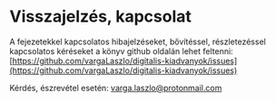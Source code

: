 # Visszajelzés, kapcsolat

A fejezetekkel kapcsolatos hibajelzéseket, bővítéssel, részletezéssel kapcsolatos kéréseket a könyv github oldalán lehet feltenni: [https://github.com/vargaLaszlo/digitalis-kiadvanyok/issues](https://github.com/vargaLaszlo/digitalis-kiadvanyok/issues)  
  
Kérdés, észrevétel esetén: [varga.laszlo@protonmail.com](mailto:varga.laszlo@protonmail.com)


